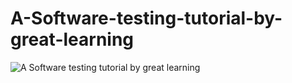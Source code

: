 # A-Software-testing-tutorial-by-great-learning
![A Software testing tutorial by great learning](https://github.com/fahadarpon/A-Software-testing-tutorial-by-great-learning/assets/96936188/9ba25756-c653-47c5-8617-1132fb3a7666)
